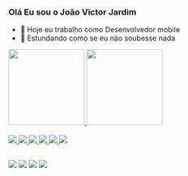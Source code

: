 ### Olá Eu sou o João Victor Jardim

- 🔭 Hoje eu trabalho como Desenvolvedor mobile
- 🌱 Estundando como se eu não soubesse nada


 <div>
  <a href="https://github.com/devjoaojardim">
  <img height="150em" src="https://github-readme-stats.vercel.app/api?username=devjoaojardim&show_icons=true&theme=dark&include_all_commits=true&count_private=true"/>
  <img height="150em" src="https://github-readme-stats.vercel.app/api/top-langs/?username=devjoaojardim&layout=compact&langs_count=3&theme=dark"/>
</div>
<div style="display: inline_block"><br>
 <img src="https://cdn.jsdelivr.net/gh/devicons/devicon/icons/androidstudio/androidstudio-original.svg" />
 <img src="https://cdn.jsdelivr.net/gh/devicons/devicon/icons/android/android-original.svg" />
 <img src="https://cdn.jsdelivr.net/gh/devicons/devicon/icons/flutter/flutter-original.svg" />
 <img src="https://cdn.jsdelivr.net/gh/devicons/devicon/icons/kotlin/kotlin-original.svg" />
 <img src="https://cdn.jsdelivr.net/gh/devicons/devicon/icons/java/java-original.svg" />
 <img src="https://cdn.jsdelivr.net/gh/devicons/devicon/icons/dart/dart-original.svg" />
          
                          
                   


  
</div>
  
  
 ##    
  
<div>
  

  <a href="https://www.instagram.com/devjoaojardim/" target="_blank"><img src="https://img.shields.io/badge/-Instagram-%23E4405F?style=for-the-badge&logo=instagram&logoColor=white" target="_blank"></a>
 <a href="https://discord.gg/Fkun9Wks" target="_blank"><img src="https://img.shields.io/badge/Discord-7289DA?style=for-the-badge&logo=discord&logoColor=white" target="_blank"></a> 
  <a href="https://www.linkedin.com/in/jvictor-lobio/" target="_blank"><img src="https://img.shields.io/badge/-LinkedIn-%230077B5?style=for-the-badge&logo=linkedin&logoColor=white" target="_blank"></a> 
  <a href="https://www.linkedin.com/in/jvictor-lobio/" target="_blank"><img src="https://img.shields.io/badge/-LinkedIn-%230077B5?style=for-the-badge&logo=linkedin&logoColor=white" target="_blank"></a>
  
 
</div>
